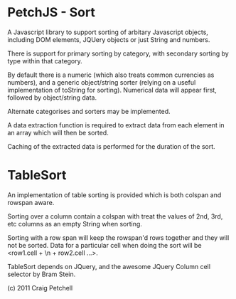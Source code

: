 PetchJS - Sort
==============

A Javascript library to support sorting of arbitary Javascript objects, including DOM elements, JQUery objects or just String and numbers.

There is support for primary sorting by category, with secondary sorting by type within that category.

By default there is a numeric (which also treats common currencies as numbers), and a generic object/string sorter (relying on a useful implementation of toString for sorting). Numerical data will appear first, followed by object/string data.

Alternate categorises and sorters may be implemented.

A data extraction function is required to extract data from each element in an array which will then be sorted.

Caching of the extracted data is performed for the duration of the sort.

TableSort
=========

An implementation of table sorting is provided which is both colspan and rowspan aware.

Sorting over a column contain a colspan with treat the values of 2nd, 3rd, etc columns as an empty String when sorting.

Sorting with a row span will keep the rowspan'd rows together and they will not be sorted. Data for a particular cell when doing the sort will be <row1.cell + \n + row2.cell ...>.

TableSort depends on JQuery, and the awesome JQuery Column cell selector by Bram Stein.

(c) 2011 Craig Petchell